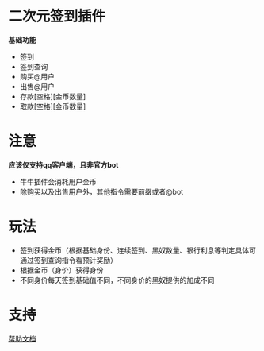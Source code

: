 # 二次元签到插件

**基础功能**
 - 签到
 - 签到查询
 - 购买@用户
 - 出售@用户
 - 存款[空格][金币数量]
 - 取款[空格][金币数量]

# 注意
**应该仅支持qq客户端，且非官方bot**
- 牛牛插件会消耗用户金币
- 除购买以及出售用户外，其他指令需要前缀或者@bot
# 玩法
- 签到获得金币（根据基础身份、连续签到、黑奴数量、银行利息等判定具体可通过签到查询指令看预计奖励）
- 根据金币（身价）获得身份
- 不同身价每天签到基础值不同，不同身价的黑奴提供的加成不同


# 支持

[帮助文档](https://astrbot.app)
